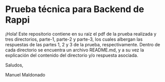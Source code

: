 Prueba técnica para Backend de Rappi
===================
¡Hola! Este repositorio contiene en su raíz el pdf de la prueba realizada y tres directorios, parte-1, parte-2 y parte-3, los cuales albergan las respuestas de las partes 1, 2 y 3 de la prueba, respectivamente. Dentro de cada directorio se encuentra un archivo README.md, y a su vez la explicación del contenido del directorio y/o respuesta asociada.

Saludos,

Manuel Maldonado
